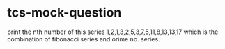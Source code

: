 # tcs-mock-question
print the nth number of this series 1,2,1,3,2,5,3,7,5,11,8,13,13,17 which is the combination of fibonacci series and orime no. series.
